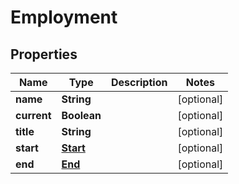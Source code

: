 
# Employment

## Properties
Name | Type | Description | Notes
------------ | ------------- | ------------- | -------------
**name** | **String** |  |  [optional]
**current** | **Boolean** |  |  [optional]
**title** | **String** |  |  [optional]
**start** | [**Start**](Start.md) |  |  [optional]
**end** | [**End**](End.md) |  |  [optional]



